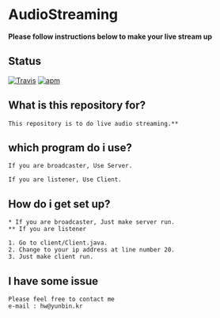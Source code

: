 # AudioStreaming

**Please follow instructions below to make your live stream up**

## Status

[![Travis](https://img.shields.io/jenkins/s/https/jenkins.qa.ubuntu.com/view/Precise/view/All%20Precise/job/precise-desktop-amd64_default.svg)]() [![apm](https://img.shields.io/apm/l/vim-mode.svg)]()

## What is this repository for?

    This repository is to do live audio streaming.**

## which program do i use?

    If you are broadcaster, Use Server.

    If you are listener, Use Client.


## How do i get set up?  
  
    * If you are broadcaster, Just make server run. 
    ** If you are listener
    
    1. Go to client/Client.java.
    2. Change to your ip address at line number 20.
    3. Just make client run.

## I have some issue

    Please feel free to contact me
    e-mail : hw@yunbin.kr

